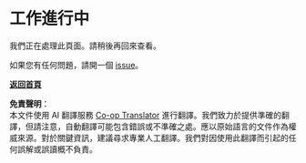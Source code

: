 <!--
CO_OP_TRANSLATOR_METADATA:
{
  "original_hash": "ea9f0804bd62f46d9808e953ec7fc459",
  "translation_date": "2025-08-23T22:20:47+00:00",
  "source_file": "_404.md",
  "language_code": "tw"
}
-->
# 工作進行中

我們正在處理此頁面。請稍後再回來查看。

如果您有任何問題，請開一個 [issue](https://github.com/microsoft/Web-Dev-For-Beginners/issues/new/choose)。

**[返回首頁](../../../../../../..)**

**免責聲明**：  
本文件使用 AI 翻譯服務 [Co-op Translator](https://github.com/Azure/co-op-translator) 進行翻譯。我們致力於提供準確的翻譯，但請注意，自動翻譯可能包含錯誤或不準確之處。應以原始語言的文件作為權威來源。對於關鍵資訊，建議尋求專業人工翻譯。我們對因使用此翻譯而引起的任何誤解或誤讀概不負責。